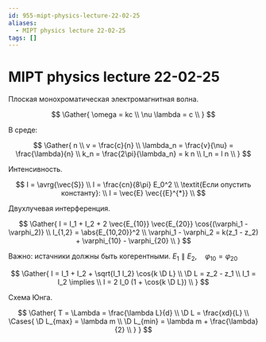 ```yaml
---
id: 955-mipt-physics-lecture-22-02-25
aliases:
  - MIPT physics lecture 22-02-25
tags: []
---
```


# MIPT physics lecture 22-02-25

Плоская монохроматическая электромагнитная волна.

$$
\Gather{
\omega = kc \\
\nu \lambda = c \\
}
$$

В среде:

$$
\Gather{
n \\
v = \frac{c}{n} \\
\lambda_n = \frac{v}{\nu} = \frac{\lambda}{n} \\
k_n = \frac{2\pi}{\lambda_n} = k n \\
l_n = l n \\
}
$$

Интенсивность.

$$
I = \avrg{\vec{S}} \\
I = \frac{cn}{8\pi} E_0^2 \\
\textit{Если опустить константу}: \\
I = \vec{E} \vec{{E}^{*}} \\
$$

Двухлучевая интерференция.

$$
\Gather{
I = I_1 + I_2 + 2 \vec{E_{10}} \vec{E_{20}} \cos{(\varphi_1 - \varphi_2)} \\
I_{1,2} = \abs{E_{10,20}}^2 \\
\varphi_1 - \varphi_2 = k(z_1 - z_2) + \varphi_{10} - \varphi_{20} \\
}
$$

Важно: истачники должны быть когерентными.
$E_1 \parallel E_2,\quad \varphi_{10} = \varphi_{20}$

$$
\Gather{
I = I_1 + I_2 + \sqrt{I_1 I_2} \cos{k \D L} \\
\D L = z_2 - z_1 \\
I_1 = I_2 \implies \\
I = 2 I_0 (1 + \cos{k \D L}) \\
}
$$

Схема Юнга.

$$
\Gather{
T = \Lambda = \frac{\lambda L}{d} \\
\D L = \frac{xd}{L} \\
\Cases{
\D L_{max} = \lambda m \\
\D L_{min} = \lambda m + \frac{\lambda}{2} \\
}
}
$$

